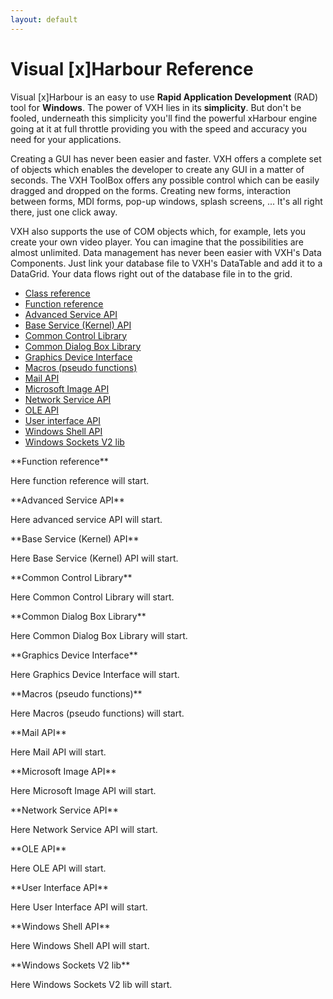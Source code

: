 ```yaml
---
layout: default
---
```

Visual [x]Harbour Reference
====================
Visual [x]Harbour is an easy to use **Rapid Application Development** (RAD) tool for **Windows**.  The power of VXH lies in its **simplicity**. But don't be fooled, underneath this simplicity you'll find the powerful xHarbour engine going at it at full throttle providing you with the speed and accuracy you need for your applications.

Creating a GUI has never been easier and faster. VXH offers a complete set of objects which enables the developer to create any GUI in a matter of seconds. The VXH ToolBox offers any possible control which can be easily dragged and dropped on the forms. Creating new forms, interaction between forms, MDI forms, pop-up windows, splash screens, ... It's all right there, just one click away.

VXH also supports the use of COM objects which, for example, lets you create your own video player. You can imagine that the possibilities are almost unlimited. Data management has never been easier with VXH's Data Components. Just link your database file to VXH's DataTable and add it to a DataGrid. Your data flows right out of the database file in to the grid.

* [Class reference](https://github.com/xHarbourCom/vxh-docs/class_ref.md "class reference")  
* [Function reference](#function_ref "function reference")  
* [Advanced Service API](#advanced_service_api "Advanced Service API")  
* [Base Service (Kernel) API](#base_service_kernel_api "Base Service (Kernel) API")  
* [Common Control Library](#common_control_lib "Common Control Library")  
* [Common Dialog Box Library](#common_dialob_box_lib "Common Dialog Box Library")  
* [Graphics Device Interface](#grafics_device_interface "Graphic Device Interface")  
* [Macros (pseudo functions)](#macros "Macros (pseudo functions)")  
* [Mail API](#mail_api "Mail API")  
* [Microsoft Image API](#ms_image_api "Microsoft Image API")  
* [Network Service API](#network_service_api "Network Service API")  
* [OLE API](#ole_api "OLE API")  
* [User interface API](#ui_api "User Interface API")  
* [Windows Shell API](#shell_api "Windows Shell API")  
* [Windows Sockets V2 lib](#soc_v2_lib "Windows Sockets V2")  



<!-- <SECTION ID="class_ref">
</SECTION>
**Class reference**

Here class reference will start. -->



<SECTION ID="function_ref">
</SECTION>
**Function reference**

Here function reference will start.



<SECTION ID="advanced_service_api">
</SECTION>
**Advanced Service API**

Here advanced service API will start.



<SECTION ID="base_service_kernel_api">
</SECTION>
**Base Service (Kernel) API**

Here Base Service (Kernel) API will start.



<SECTION ID="common_control_lib">
</SECTION>
**Common Control Library**

Here Common Control Library will start.



<SECTION ID="common_dialob_box_lib">
</SECTION>
**Common Dialog Box Library**

Here Common Dialog Box Library will start.



<SECTION ID="grafics_device_interface">
</SECTION>
**Graphics Device Interface**

Here Graphics Device Interface will start.



<SECTION ID="macros">
</SECTION>
**Macros (pseudo functions)**

Here Macros (pseudo functions) will start.



<SECTION ID="mail_api">
</SECTION>
**Mail API**

Here Mail API will start.



<SECTION ID="ms_image_api">
</SECTION>
**Microsoft Image API**

Here Microsoft Image API will start.



<SECTION ID="network_service_api">
</SECTION>
**Network Service API**

Here Network Service API will start.



<SECTION ID="ole_api">
</SECTION>
**OLE API**

Here OLE API will start.



<SECTION ID="ui_api">
</SECTION>
**User Interface API**

Here User Interface API will start.



<SECTION ID="shell_api">
</SECTION>
**Windows Shell API**

Here Windows Shell API will start.



<SECTION ID="soc_v2_lib">
</SECTION>
**Windows Sockets V2 lib**

Here Windows Sockets V2 lib will start.




